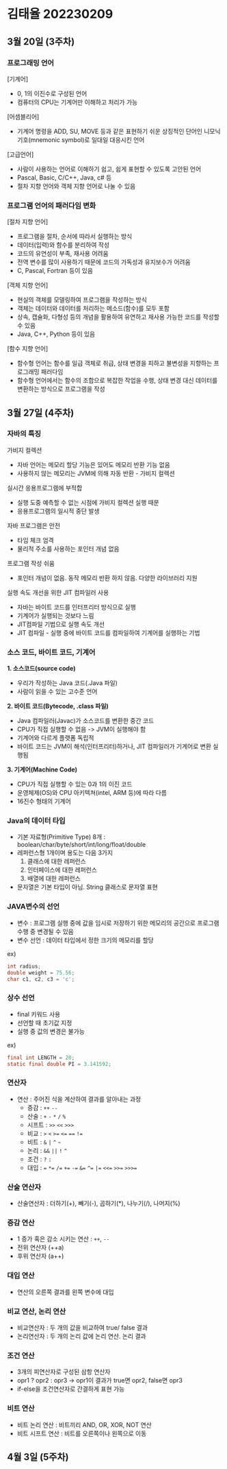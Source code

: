 # 김태율 202230209
## 3월 20일 (3주차)
### 프로그래밍 언어
[기계어]
* 0, 1의 이진수로 구성된 언어
* 컴퓨터의 CPU는 기계어만 이해하고 처리가 가능

[어셈블리어]
* 기계어 명령을 ADD, SU, MOVE 등과 같은 표현하기 쉬운 상징적인 단어인 니모닉 기호(mnemonic symbol)로 일대일 대응시킨 언어

[고급언어]
* 사람이 사용하는 언어로 이해하기 쉽고, 쉽게 표현할 수 있도록 고안된 언어
* Pascal, Basic, C/C++, Java, c# 등
* 절차 지향 언어와 객체 지향 언어로 나눌 수 있음

### 프로그램 언어의 패러다임 변화
[절차 지향 언어]
* 프로그램을 절차, 순서에 따라서 실행하는 방식
* 데이터(입력)와 함수를 분리하여 작성
* 코드의 유연성이 부족, 재사용 어려움
* 전역 변수를 많이 사용하기 때문에 코드의 가독성과 유지보수가 어려움
* C, Pascal, Fortran 등이 있음

[객체 지향 언어]
* 현실의 객체를 모델링하여 프로그램을 작성하는 방식
* 객체는 데이터와 데이터를 처리하는 메소드(함수)를 모두 포함
* 상속, 캡슐화, 다형성 등의 개념을 활용하여 유연하고 재사용 가능한 코드를 작성할 수 있음
* Java, C++, Python 등이 있음

[함수 지향 언어]
* 함수형 언어는 함수를 일급 객체로 취급, 상태 변경을 피하고 불변성을 지향하는 프로그래밍 패러다임
* 함수형 언어에서는 함수의 조합으로 복잡한 작업을 수행, 상태 변경 대신 데이터를 변환하는 방식으로 프로그램을 작성

## 3월 27일 (4주차)
### 자바의 특징
가비지 컬렉션
* 자바 언어는 메모리 할당 기능은 있어도 메모리 반환 기능 없음
* 사용하지 않는 메모리는 JVM에 의해 자동 반환 - 가비지 컬렉션

실시간 응용프로그램에 부적합
* 실행 도중 예측할 수 없는 시점에 가비지 컬렉션 실행 때문
* 응용프로그램의 일시적 중단 발생

자바 프로그램은 안전
* 타임 체크 엄격
* 물리적 주소를 사용하는 포인터 개념 없음

프로그램 작성 쉬움
* 포인터 개념이 없음. 동작 메모리 반환 하지 않음. 다양한 라이브러리 지원

실행 속도 개선을 위한 JIT 컴파일러 사용
* 자바는 바이트 코드를 인터프리터 방식으로 실행
* 기계어가 실행되는 것보다 느림
* JIT컴파일 기법으로 실행 속도 개선
* JIT 컴파일 - 실행 중에 바이트 코드를 컴파일하여 기계어를 실행하는 기법

### 소스 코드, 바이트 코드, 기계어
**1. 소스코드(source code)**
* 우리가 작성하는 Java 코드(.Java 파일)
* 사람이 읽을 수 있는 고수준 언어

**2. 바이트 코드(Bytecode, .class 파일)**
* Java 컴파일러(Javac)가 소스코드를 변환한 중간 코드
* CPU가 직접 실행할 수 없음 -> JVM이 실행해야 함
* 기계어와 다르게 플랫폼 독립적
* 바이트 코드는 JVM이 해석(인터프리터)하거나, JIT 컴파일러가 기계어로 변환 실행됨

**3. 기계어(Machine Code)**
* CPU가 직접 실행할 수 있는 0과 1의 이진 코드
* 운영체제(OS)와 CPU 아키텍쳐(intel, ARM 등)에 따라 다름
* 16진수 형태의 기계어

### Java의 데이터 타입
* 기본 자료형(Primitive Type) 8개 : boolean/char/byte/short/int/long/float/double
* 레퍼런스형 1개이며 용도는 다음 3가지
  1. 클래스에 대한 레퍼런스
  2. 인터페이스에 대한 레퍼런스
  3. 배열에 대한 레퍼런스
* 문자열은 기본 타입이 아님. String 클래스로 문자열 표현

### JAVA변수의 선언
* 변수 : 프로그램 실행 중에 값을 임시로 저장하기 위한 메모리의 공간으로 프로그램 수행 중 변경될 수 있음
* 변수 선언 : 데이터 타입에서 정한 크기의 메모리를 할당

ex)
```java
int radius;
double weight = 75.56;
char c1, c2, c3 = 'c';
```

### 상수 선언
* final 키워드 사용
* 선언할 때 초기값 지정
* 실행 중 값의 변경은 불가능

ex)
```java
final int LENGTH = 20;
static final double PI = 3.141592;
```

### 연산자
* 연산 : 주어진 식을 계산하여 결과를 알아내는 과정
  - 증감 : `++` `--`
  - 산술 : `+` `-` `*` `/` `%`
  - 시프트 : `>>` `<<` `>>>`
  - 비교 : `>` `<` `>=` `<=` `==` `!=`
  - 비트 : `&` `|` `^` `~`
  - 논리 : `&&` `||` `!` `^`
  - 조건 : `?` `:`
  - 대입 : `=` `*=` `/=` `+=` `-=` `&=` `^=` `|=` `<<=` `>>=` `>>>=`
  
### 산술 연산자
* 산술연산자 : 더하기(+), 빼기(-), 곱하기(*), 나누기(/), 나머지(%)

### 증감 연산
* 1 증가 혹은 감소 시키는 연산 : `++`, `--`
* 전위 연산자 (++a)
* 후위 연산자 (a++)

### 대입 연산
* 연산의 오른쪽 결과를 왼쪽 변수에 대입

### 비교 연산, 논리 연산
* 비교연산자 : 두 개의 값을 비교하여 true/ false 결과
* 논리연산자 : 두 개의 논리 값에 논리 연산. 논리 결과

### 조건 연산
* 3개의 피연산자로 구성된 삼항 연산자
* opr1 ? opr2 : opr3 -> opr1이 결과가 true면 opr2, false면 opr3
* if-else을 조건연산자로 간결하게 표현 가능

### 비트 연산
* 비트 논리 연산 : 비트끼리 AND, OR, XOR, NOT 연산
* 비트 시프트 연산 : 비트를 오른쪽이나 왼쪽으로 이동

## 4월 3일 (5주차)

